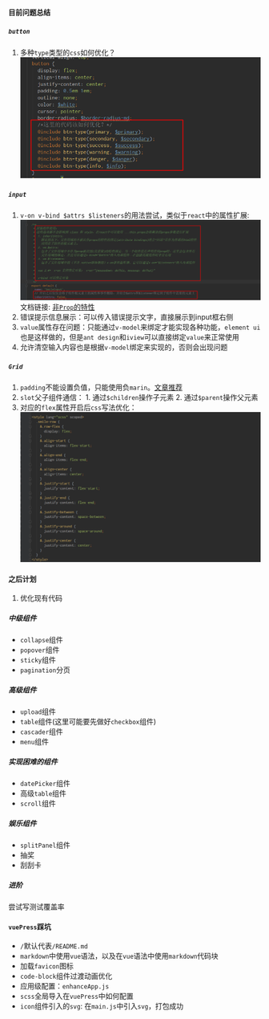 #### 目前问题总结
##### `button`
1. 多种`type`类型的`css`如何优化？
    ![button-type](./shotscreen/button-type.png)
    
##### `input`
1. `v-on v-bind $attrs $listeners`的用法尝试，类似于`react`中的属性扩展:
    ![input](./shotscreen/input-code.png)  
    文档链接: [非`Prop`的特性](https://cn.vuejs.org/v2/guide/components-props.html#%E9%9D%9E-Prop-%E7%9A%84%E7%89%B9%E6%80%A7)
2. 错误提示信息展示：可以传入错误提示文字，直接展示到input框右侧
3. `value`属性存在问题：只能通过`v-model`来绑定才能实现各种功能，`element ui`也是这样做的，但是`ant design`和`iview`可以直接绑定`value`来正常使用
4. 允许清空输入内容也是根据`v-model`绑定来实现的，否则会出现问题

##### `Grid`
1. `padding`不能设置负值，只能使用负`marin`。[文章推荐](https://stackoverflow.com/questions/4973988/why-does-css-not-support-negative-padding)
2. `slot`父子组件通信： 1. 通过`$children`操作子元素 2. 通过`$parent`操作父元素
3. 对应的`flex`属性开启后`css`写法优化：
    ![row-flex](./shotscreen/row-flex.png)


#### 之后计划
1. 优化现有代码
##### 中级组件
* `collapse`组件
* `popover`组件
* `sticky`组件
* `pagination`分页

##### 高级组件
* `upload`组件
* `table`组件(这里可能要先做好`checkbox`组件)
* `cascader`组件
* `menu`组件

##### 实现困难的组件
* `datePicker`组件
* 高级`table`组件
* `scroll`组件

##### 娱乐组件
* `splitPanel`组件
* 抽奖
* 刮刮卡

##### 进阶
尝试写测试覆盖率

#### `vuePress`踩坑

* `/`默认代表`/README.md`
* `markdown`中使用`vue`语法，以及在`vue`语法中使用`markdown`代码块
* 加载`favicon`图标
* `code-block`组件过渡动画优化
* 应用级配置：`enhanceApp.js`
* `scss`全局导入在`vuePress`中如何配置
* `icon`组件引入的`svg`: 在`main.js`中引入`svg`，打包成功
